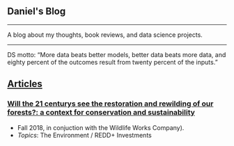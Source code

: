 ## Daniel's Blog

---

A blog about my thoughts, book reviews, and data science projects. 

---

DS motto: “More data beats better models, better data beats more data, and eighty percent of the outcomes result from twenty percent of the inputs.”

## <ins> Articles

### [Will the 21 centurys see the restoration and rewilding of our forests?: a context for conservation and sustainability](daniel-furman.github.io/psr_redd_blog.pdf) 
* Fall 2018, in conjuction with the Wildlife Works Company).
* *Topics*: The Environment / REDD+ Investments
